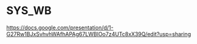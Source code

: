 # SYS_WB
https://docs.google.com/presentation/d/1-G27Rw1BJxSvhvhWAfhAPAg67LWBlOo7z4UTc8xX39Q/edit?usp=sharing
